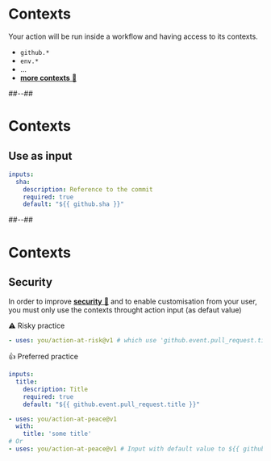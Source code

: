 <!-- .slide: -->

# Contexts

Your action will be run inside a workflow and having access to its contexts.

- `github.*`
- `env.*`
- ...
- [**more contexts** 🔗](https://docs.github.com/en/actions/learn-github-actions/contexts)

##--##

<!-- .slide: class="with-code" -->

# Contexts

## Use as input

```yaml
inputs:
  sha:
    description: Reference to the commit
    required: true
    default: "${{ github.sha }}"
```

##--##

<!-- .slide: class="with-code" -->

# Contexts

## Security

In order to improve [**security** 🔗](https://docs.github.com/en/actions/security-guides/security-hardening-for-github-actions#understanding-the-risk-of-script-injections) and to enable customisation from your user, you must only use the contexts throught action input (as defaut value)

⚠️ Risky practice

```yaml
- uses: you/action-at-risk@v1 # which use 'github.event.pull_request.title' directly
```

👍 Preferred practice

```yaml
inputs:
  title:
    description: Title
    required: true
    default: "${{ github.event.pull_request.title }}"
```

```yaml
- uses: you/action-at-peace@v1
  with:
    title: 'some title'
# Or
- uses: you/action-at-peace@v1 # Input with default value to ${{ github.event.pull_request.title }}
```

